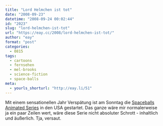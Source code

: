 ```yaml
---
title: "Lord Helmchen ist tot"
date: "2008-09-23"
datetime: "2008-09-24 00:02:44"
id: "2023"
slug: "lord-helmchen-ist-tot"
url: "https://eay.cc/2008/lord-helmchen-ist-tot/"
author: "eay"
format: "post"
categories:
  - 0815
tags:
  - cartoons
  - fernsehen
  - mel-brooks
  - science-fiction
  - space-balls
meta:
  - yourls_shorturl: "http://eay.li/51"
---
```


Mit einem sensationellen Jahr Verspätung ist am Sonntag die [Spaceballs Animated Series](//eay.cc/2007/moge-der-saft-mit-dir-sein/) in den USA gestartet. Das ganze wäre mir normalerweise ja ein paar Zeilen wert, wäre diese Serie nicht absoluter Schrott - inhaltlich und äußerlich. Tja, versaut.
